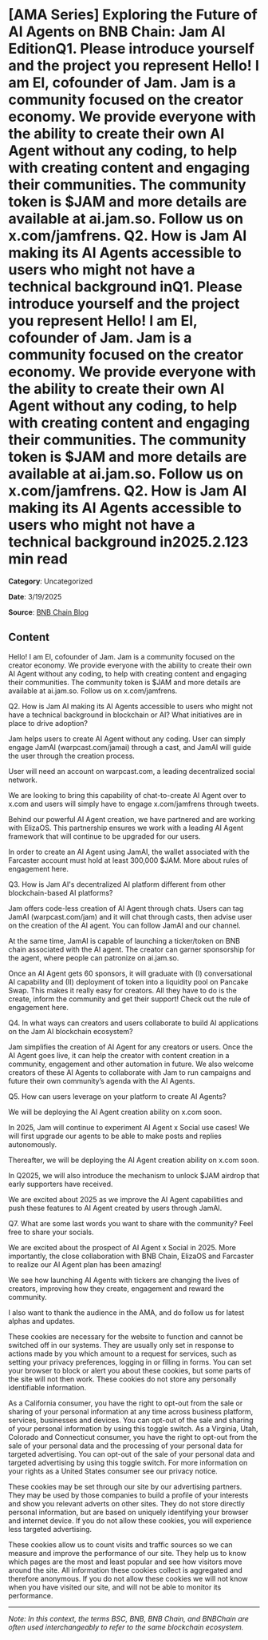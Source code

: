 # [AMA Series] Exploring the Future of AI Agents on BNB Chain: Jam AI EditionQ1. Please introduce yourself and the project you represent Hello! I am El, cofounder of Jam. Jam is a community focused on the creator economy. We provide everyone with the ability to create their own AI Agent without any coding, to help with creating content and engaging their communities. The community token is $JAM and more details are available at ai.jam.so. Follow us on x.com/jamfrens. Q2. How is Jam AI making its AI Agents accessible to users who might not have a technical background inQ1. Please introduce yourself and the project you represent Hello! I am El, cofounder of Jam. Jam is a community focused on the creator economy. We provide everyone with the ability to create their own AI Agent without any coding, to help with creating content and engaging their communities. The community token is $JAM and more details are available at ai.jam.so. Follow us on x.com/jamfrens. Q2. How is Jam AI making its AI Agents accessible to users who might not have a technical background in2025.2.123 min read

**Category**: Uncategorized

**Date**: 3/19/2025

**Source**: [BNB Chain Blog](https://www.bnbchain.org/en/blog/ama-series-exploring-the-future-of-ai-agents-on-bnb-chain-jam-ai-edition)

## Content

Hello! I am El, cofounder of Jam. Jam is a community focused on the creator economy. We provide everyone with the ability to create their own AI Agent without any coding, to help with creating content and engaging their communities. The community token is $JAM and more details are available at ai.jam.so. Follow us on x.com/jamfrens.

Q2. How is Jam AI making its AI Agents accessible to users who might not have a technical background in blockchain or AI? What initiatives are in place to drive adoption?

Jam helps users to create AI Agent without any coding. User can simply engage JamAI (warpcast.com/jamai) through a cast, and JamAI will guide the user through the creation process.

User will need an account on warpcast.com, a leading decentralized social network.

We are looking to bring this capability of chat-to-create AI Agent over to x.com and users will simply have to engage x.com/jamfrens through tweets.

Behind our powerful AI Agent creation, we have partnered and are working with ElizaOS. This partnership ensures we work with a leading AI Agent framework that will continue to be upgraded for our users.

In order to create an AI Agent using JamAI, the wallet associated with the Farcaster account must hold at least 300,000 $JAM. More about rules of engagement here.

Q3. How is Jam AI's decentralized AI platform different from other blockchain-based AI platforms?

Jam offers code-less creation of AI Agent through chats. Users can tag JamAI (warpcast.com/jam) and it will chat through casts, then advise user on the creation of the AI agent. You can follow JamAI and our channel.

At the same time, JamAI is capable of launching a ticker/token on BNB chain associated with the AI agent. The creator can garner sponsorship for the agent, where people can patronize on ai.jam.so.

Once an AI Agent gets 60 sponsors, it will graduate with (I) conversational AI capability and (II) deployment of token into a liquidity pool on Pancake Swap. This makes it really easy for creators. All they have to do is the create, inform the community and get their support! Check out the rule of engagement here.

Q4. In what ways can creators and users collaborate to build AI applications on the Jam AI blockchain ecosystem?

Jam simplifies the creation of AI Agent for any creators or users. Once the AI Agent goes live, it can help the creator with content creation in a community, engagement and other automation in future. We also welcome creators of these AI Agents to collaborate with Jam to run campaigns and future their own community’s agenda with the AI Agents.

Q5. How can users leverage on your platform to create AI Agents?

We will be deploying the AI Agent creation ability on x.com soon.

In 2025, Jam will continue to experiment AI Agent x Social use cases! We will first upgrade our agents to be able to make posts and replies autonomously.

Thereafter, we will be deploying the AI Agent creation ability on x.com soon.

In Q2025, we will also introduce the mechanism to unlock $JAM airdrop that early supporters have received.

We are excited about 2025 as we improve the AI Agent capabilities and push these features to AI Agent created by users through JamAI.

Q7. What are some last words you want to share with the community? Feel free to share your socials.

We are excited about the prospect of AI Agent x Social in 2025. More importantly, the close collaboration with BNB Chain, ElizaOS and Farcaster to realize our AI Agent plan has been amazing!

We see how launching AI Agents with tickers are changing the lives of creators, improving how they create, engagement and reward the community.

I also want to thank the audience in the AMA, and do follow us for latest alphas and updates.

These cookies are necessary for the website to function and cannot be switched off in our systems. They are usually only set in response to actions made by you which amount to a request for services, such as setting your privacy preferences, logging in or filling in forms. You can set your browser to block or alert you about these cookies, but some parts of the site will not then work. These cookies do not store any personally identifiable information.

As a California consumer, you have the right to opt-out from the sale or sharing of your personal information at any time across business platform, services, businesses and devices. You can opt-out of the sale and sharing of your personal information by using this toggle switch. As a Virginia, Utah, Colorado and Connecticut consumer, you have the right to opt-out from the sale of your personal data and the processing of your personal data for targeted advertising. You can opt-out of the sale of your personal data and targeted advertising by using this toggle switch. For more information on your rights as a United States consumer see our privacy notice.

These cookies may be set through our site by our advertising partners. They may be used by those companies to build a profile of your interests and show you relevant adverts on other sites. They do not store directly personal information, but are based on uniquely identifying your browser and internet device. If you do not allow these cookies, you will experience less targeted advertising.

These cookies allow us to count visits and traffic sources so we can measure and improve the performance of our site. They help us to know which pages are the most and least popular and see how visitors move around the site. All information these cookies collect is aggregated and therefore anonymous. If you do not allow these cookies we will not know when you have visited our site, and will not be able to monitor its performance.



---

*Note: In this context, the terms BSC, BNB, BNB Chain, and BNBChain are often used interchangeably to refer to the same blockchain ecosystem.*
